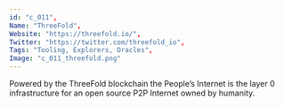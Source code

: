 ```yaml
--- 
id: "c_011", 
Name: "ThreeFold", 
Website: "https://threefold.io/", 
Twitter: "https://twitter.com/threefold_io", 
Tags: "Tooling, Explorers, Oracles", 
Image: "c_011_threefold.png" 
--- 
```

<!--lang:en--> 
Powered by the ThreeFold blockchain the People’s Internet is the layer 0 infrastructure for an open source P2P Internet owned by humanity.
<!--lang:es--] 
Powered by the ThreeFold blockchain the People’s Internet is the layer 0 infrastructure for an open source P2P Internet owned by humanity.
<!--lang:de--] 
Powered by the ThreeFold blockchain the People’s Internet is the layer 0 infrastructure for an open source P2P Internet owned by humanity.
<!--lang:fr--] 
Powered by the ThreeFold blockchain the People’s Internet is the layer 0 infrastructure for an open source P2P Internet owned by humanity.
<!--lang:pl--] 
Powered by the ThreeFold blockchain the People’s Internet is the layer 0 infrastructure for an open source P2P Internet owned by humanity.
<!--lang:pt--] 
Powered by the ThreeFold blockchain the People’s Internet is the layer 0 infrastructure for an open source P2P Internet owned by humanity.
[!--lang:*--> 
